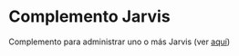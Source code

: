 # Complemento Jarvis 

Complemento para administrar uno o más Jarvis (ver [aquí](:https://github.com/alexylem/jarvis))

